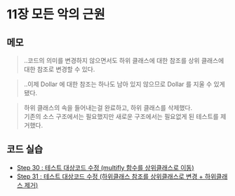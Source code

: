 # 11장 모든 악의 근원


## 메모

> ..코드의 의미를 변경하지 않으면서도 하위 클래스에 대한 참조를 상위 클래스에 대한 참조로 변경할 수 있다.

> ..이제 Dollar 에 대한 참조는 하나도 남아 있지 않으므로 Dollar 를 지울 수 있게 됐다.

> 하위 클래스의 속을 들어내는걸 완료하고, 하위 클래스를 삭제했다.  
> 기존의 소스 구조에서는 필요했지만 새로운 구조에서는 필요없게 된 테스트를 제거했다.  


## 코드 실습

- [Step 30 : 테스트 대상코드 수정 (multifly 함수를 상위클래스로 이동)](./section11.step30.test.ts)
- [Step 31 : 테스트 대상코드 수정 (하위클래스 참조를 상위클래스로 변경 + 하위클래스 제거)](./section11.step31.test.ts)

